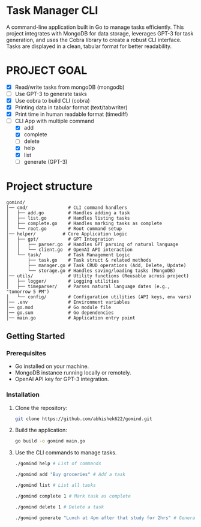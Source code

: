 # Task Manager CLI

A command-line application built in Go to manage tasks efficiently. This project integrates with MongoDB for data storage, leverages GPT-3 for task generation, and uses the Cobra library to create a robust CLI interface. Tasks are displayed in a clean, tabular format for better readability.

# PROJECT GOAL

- [x] Read/write tasks from mongoDB (mongodb)
- [ ] Use GPT-3 to generate tasks
- [x] Use cobra to build CLI (cobra)
- [x] Printing data in tabular format (text/tabwriter)
- [x] Print time in human readable format (timediff)
- [ ] CLI App with multiple command
  - [x] add
  - [x] complete
  - [ ] delete
  - [x] help
  - [x] list
  - [ ] generate (GPT-3)

# Project structure

```
gomind/
│── cmd/               # CLI command handlers
│   ├── add.go         # Handles adding a task
│   ├── list.go        # Handles listing tasks
│   ├── complete.go    # Handles marking tasks as complete
│   └── root.go        # Root command setup
│── helper/          # Core Application Logic 
│   ├── gpt/           # GPT Integration
│   │   ├── parser.go  # Handles GPT parsing of natural language
│   │   └── client.go  # OpenAI API interaction
│   └── task/          # Task Management Logic
│       ├── task.go    # Task struct & related methods
│       ├── manager.go # Task CRUD operations (Add, Delete, Update)
│       └── storage.go # Handles saving/loading tasks (MongoDB)
│── utils/             # Utility functions (Reusable across project)
│   ├── logger/        # Logging utilities
│   ├── timeparser/    # Parses natural language dates (e.g., "tomorrow 5 PM")
│   └── config/        # Configuration utilities (API keys, env vars)
│── .env               # Environment variables
│── go.mod             # Go module file
│── go.sum             # Go dependencies
│── main.go            # Application entry point
```

## Getting Started

### Prerequisites

- Go installed on your machine.
- MongoDB instance running locally or remotely.
- OpenAI API key for GPT-3 integration.

### Installation

1. Clone the repository:
   ```bash
   git clone https://github.com/abhishek622/gomind.git
   ```
2. Build the application:
   ```bash
   go build -o gomind main.go
   ```
3. Use the CLI commands to manage tasks.
   ```bash
   ./gomind help # List of commands
   ```
   ```bash
   ./gomind add "Buy groceries" # Add a task
   ```
   ```bash
   ./gomind list # List all tasks
   ```
   ```bash
   ./gomind complete 1 # Mark task as complete
   ```
   ```bash
   ./gomind delete 1 # Delete a task
   ```
   ```bash
   ./gomind generate "Lunch at 4pm after that study for 2hrs" # Generate a task using GPT-3
   ```
